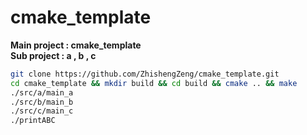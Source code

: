 # cmake_template

**Main project : cmake_template**</br> 
**Sub project  : a , b , c** 

```bash
git clone https://github.com/ZhishengZeng/cmake_template.git
cd cmake_template && mkdir build && cd build && cmake .. && make
./src/a/main_a
./src/b/main_b
./src/c/main_c
./printABC
```
